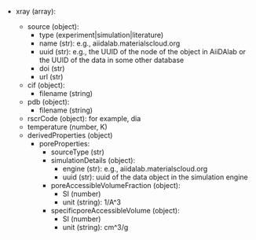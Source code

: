 - xray (array<object>):
  - source (object):
    - type (experiment|simulation|literature)
    - name (str): e.g., aiidalab.materialscloud.org
    - uuid (str): e.g., the UUID of the node of the object in AiiDAlab or the UUID of the data in some other database
    - doi (str)
    - url (str)
  - cif (object):
    - filename (string)
  - pdb (object):
    - filename (string)
  - rscrCode (object): for example, dia
  - temperature (number, K)
  - derivedProperties (object)
    - poreProperties:
      - sourceType (str)
      - simulationDetails (object):
        - engine (str): e.g., aiidalab.materialscloud.org
        - uuid (str): uuid of the data object in the simulation engine
      - poreAccessibleVolumeFraction (object):
        - SI (number)
        - unit (string): 1/A^3
      - specificporeAccessibleVolume (object):
        - SI (number)
        - unit (string): cm^3/g
